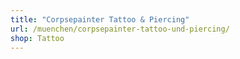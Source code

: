 ```yaml
---
title: "Corpsepainter Tattoo & Piercing"
url: /muenchen/corpsepainter-tattoo-und-piercing/
shop: Tattoo
---
```

